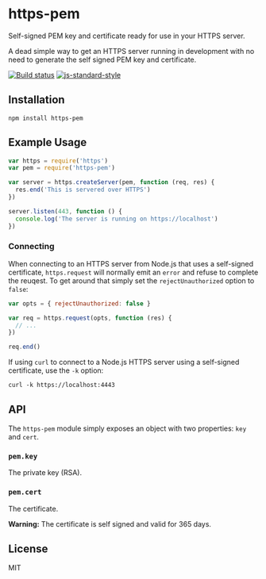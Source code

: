 # https-pem

Self-signed PEM key and certificate ready for use in your HTTPS server.

A dead simple way to get an HTTPS server running in development with no
need to generate the self signed PEM key and certificate.

[![Build status](https://travis-ci.org/watson/https-pem.svg?branch=master)](https://travis-ci.org/watson/https-pem)
[![js-standard-style](https://img.shields.io/badge/code%20style-standard-brightgreen.svg?style=flat)](https://github.com/feross/standard)

## Installation

```
npm install https-pem
```

## Example Usage

```js
var https = require('https')
var pem = require('https-pem')

var server = https.createServer(pem, function (req, res) {
  res.end('This is servered over HTTPS')
})

server.listen(443, function () {
  console.log('The server is running on https://localhost')
})
```

### Connecting

When connecting to an HTTPS server from Node.js that uses a self-signed
certificate, `https.request` will normally emit an `error` and refuse to
complete the reuqest. To get around that simply set the
`rejectUnauthorized` option to `false`:

```js
var opts = { rejectUnauthorized: false }

var req = https.request(opts, function (res) {
  // ...
})

req.end()
```

If using `curl` to connect to a Node.js HTTPS server using a
self-signed certificate, use the `-k` option:

```
curl -k https://localhost:4443
```

## API

The `https-pem` module simply exposes an object with two properties:
`key` and `cert`.

### `pem.key`

The private key (RSA).

### `pem.cert`

The certificate.

**Warning:** The certificate is self signed and valid for 365 days.

## License

MIT
